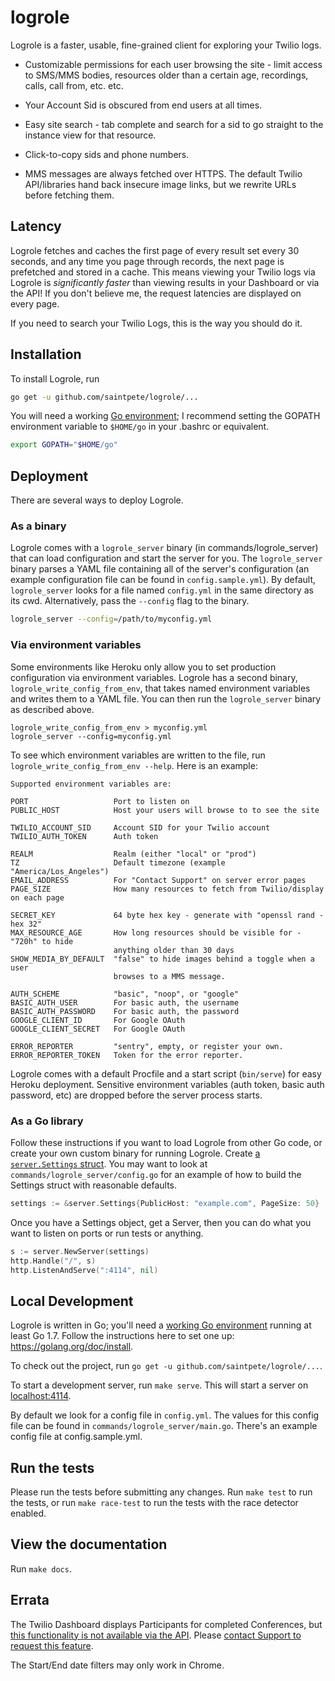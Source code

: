 # logrole

Logrole is a faster, usable, fine-grained client for exploring your Twilio
logs.

- Customizable permissions for each user browsing the site - limit access to
SMS/MMS bodies, resources older than a certain age, recordings, calls, call
from, etc. etc.

- Your Account Sid is obscured from end users at all times.

- Easy site search - tab complete and search for a sid to go straight to the
  instance view for that resource.

- Click-to-copy sids and phone numbers.

- MMS messages are always fetched over HTTPS. The default Twilio API/libraries
hand back insecure image links, but we rewrite URLs before fetching them.

## Latency

Logrole fetches and caches the first page of every result set every 30 seconds,
and any time you page through records, the next page is prefetched and stored
in a cache. This means viewing your Twilio logs via Logrole is *significantly
faster* than viewing results in your Dashboard or via the API! If you don't
believe me, the request latencies are displayed on every page.

If you need to search your Twilio Logs, this is the way you should do it.

## Installation

To install Logrole, run

```bash
go get -u github.com/saintpete/logrole/...
```

You will need a working [Go environment][go-env]; I recommend setting the
GOPATH environment variable to `$HOME/go` in your .bashrc or equivalent.

```bash
export GOPATH="$HOME/go"
```

## Deployment

There are several ways to deploy Logrole.

### As a binary

Logrole comes with a `logrole_server` binary (in commands/logrole_server) that
can load configuration and start the server for you. The `logrole_server`
binary parses a YAML file containing all of the server's configuration (an
example configuration file can be found in `config.sample.yml`). By default,
`logrole_server` looks for a file named `config.yml` in the same directory as
its cwd. Alternatively, pass the `--config` flag to the binary.

```bash
logrole_server --config=/path/to/myconfig.yml
```

### Via environment variables

Some environments like Heroku only allow you to set production
configuration via environment variables. Logrole has a second binary,
`logrole_write_config_from_env`, that takes named environment variables and
writes them to a YAML file. You can then run the `logrole_server` binary as
described above.

```
logrole_write_config_from_env > myconfig.yml
logrole_server --config=myconfig.yml
```

To see which environment variables are written to the file, run
`logrole_write_config_from_env --help`. Here is an example:

```
Supported environment variables are:

PORT                   Port to listen on
PUBLIC_HOST            Host your users will browse to to see the site

TWILIO_ACCOUNT_SID     Account SID for your Twilio account
TWILIO_AUTH_TOKEN      Auth token

REALM                  Realm (either "local" or "prod")
TZ                     Default timezone (example "America/Los_Angeles")
EMAIL_ADDRESS          For "Contact Support" on server error pages
PAGE_SIZE              How many resources to fetch from Twilio/display on each page

SECRET_KEY             64 byte hex key - generate with "openssl rand -hex 32"
MAX_RESOURCE_AGE       How long resources should be visible for - "720h" to hide
                       anything older than 30 days
SHOW_MEDIA_BY_DEFAULT  "false" to hide images behind a toggle when a user
                       browses to a MMS message.

AUTH_SCHEME            "basic", "noop", or "google"
BASIC_AUTH_USER        For basic auth, the username
BASIC_AUTH_PASSWORD    For basic auth, the password
GOOGLE_CLIENT_ID       For Google OAuth
GOOGLE_CLIENT_SECRET   For Google OAuth

ERROR_REPORTER         "sentry", empty, or register your own.
ERROR_REPORTER_TOKEN   Token for the error reporter.
```

Logrole comes with a default Procfile and a start script (`bin/serve`) for easy
Heroku deployment. Sensitive environment variables (auth token, basic auth
password, etc) are dropped before the server process starts.

### As a Go library

Follow these instructions if you want to load Logrole from other Go
code, or create your own custom binary for running Logrole. Create [a
`server.Settings` struct][settings-godoc]. You may want to look at
`commands/logrole_server/config.go` for an example of how to build the Settings
struct with reasonable defaults.

```go
settings := &server.Settings{PublicHost: "example.com", PageSize: 50}
```

Once you have a Settings object, get a Server, then you can do what you want to
listen on ports or run tests or anything.

```go
s := server.NewServer(settings)
http.Handle("/", s)
http.ListenAndServe(":4114", nil)
```

[settings-godoc]: https://godoc.org/github.com/saintpete/logrole/server/#Settings

## Local Development

Logrole is written in Go; you'll need a [working Go environment][go-env]
running at least Go 1.7. Follow the instructions here to set one up:
https://golang.org/doc/install.

[go-env]: https://golang.org/doc/install

To check out the project, run `go get -u github.com/saintpete/logrole/...`.

To start a development server, run `make serve`. This will start a server on
[localhost:4114](http://localhost:4114).

By default we look for a config file in `config.yml`. The values for this
config file can be found in `commands/logrole_server/main.go`. There's an
example config file at config.sample.yml.

## Run the tests

Please run the tests before submitting any changes. Run `make test` to run the
tests, or run `make race-test` to run the tests with the race detector enabled.

## View the documentation

Run `make docs`.

## Errata

The Twilio Dashboard displays Participants for completed Conferences, but [this
functionality is not available via the API][issue-4]. Please [contact Support
to request this feature][support].

[support]: mailto:help@twilio.com
[issue-4]: https://github.com/saintpete/logrole/issues/4

The Start/End date filters may only work in Chrome.
